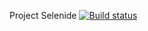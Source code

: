 Project Selenide [![Build status](https://ci.appveyor.com/api/projects/status/3902khiwc790c8e3?svg=true)](https://ci.appveyor.com/project/SergeyVlasenk0/selenide)
